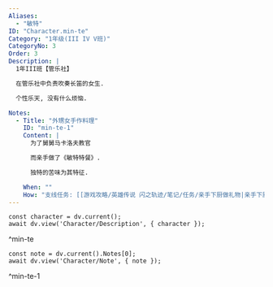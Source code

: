 ```yaml
---
Aliases:
  - "敏特"
ID: "Character.min-te"
Category: "1年级(III IV V班)"
CategoryNo: 3
Order: 3
Description: |
  1年III班【管乐社】

  在管乐社中负责吹奏长笛的女生.

  个性乐天, 没有什么烦恼.

Notes:
  - Title: "外甥女手作料理"
    ID: "min-te-1"
    Content: |
      为了舅舅马卡洛夫教官

      而亲手做了《敏特特餐》.

      独特的苦味为其特征.

    When: ""
    How: "支线任务: [[游戏攻略/英雄传说 闪之轨迹/笔记/任务/亲手下厨做礼物|亲手下厨做礼物]] 获得"
---
```

```dataviewjs
const character = dv.current();
await dv.view('Character/Description', { character });
```
^min-te

```dataviewjs
const note = dv.current().Notes[0];
await dv.view('Character/Note', { note });
```
^min-te-1